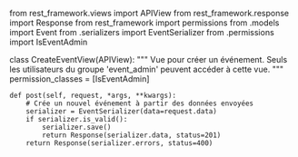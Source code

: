 from rest_framework.views import APIView
from rest_framework.response import Response
from rest_framework import permissions
from .models import Event
from .serializers import EventSerializer
from .permissions import IsEventAdmin

class CreateEventView(APIView):
    """
    Vue pour créer un événement. Seuls les utilisateurs du groupe 'event_admin'
    peuvent accéder à cette vue.
    """
    permission_classes = [IsEventAdmin]

    def post(self, request, *args, **kwargs):
        # Crée un nouvel événement à partir des données envoyées
        serializer = EventSerializer(data=request.data)
        if serializer.is_valid():
            serializer.save()
            return Response(serializer.data, status=201)
        return Response(serializer.errors, status=400)
